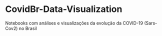 # CovidBr-Data-Visualization
Notebooks com análises e visualizações da evolução da COVID-19 (Sars-Cov2) no Brasil  
